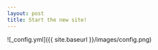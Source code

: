 ```yaml
---
layout: post
title: Start the new site!
---
```


![_config.yml]({{ site.baseurl }}/images/config.png)

